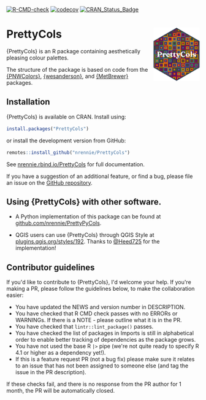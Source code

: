 <!-- badges: start -->
  [![R-CMD-check](https://github.com/nrennie/PrettyCols/workflows/R-CMD-check/badge.svg)](https://github.com/nrennie/PrettyCols/actions)
  [![codecov](https://codecov.io/gh/nrennie/PrettyCols/branch/main/graph/badge.svg)](https://app.codecov.io/gh/nrennie/PrettyCols?branch=main)
  [![CRAN_Status_Badge](https://www.r-pkg.org/badges/version/PrettyCols)](https://cran.r-project.org/package=PrettyCols)

<!-- badges: end -->

# PrettyCols <img src="man/figures/logo.png" align="right" width="120" />

{PrettyCols} is an R package containing aesthetically pleasing colour palettes. 

The structure of the package is based on code from the [{PNWColors}](https://github.com/jakelawlor/PNWColors),  [{wesanderson}](https://github.com/karthik/wesanderson), and [{MetBrewer}](https://github.com/BlakeRMills/MetBrewer) packages. 

## Installation

{PrettyCols} is available on CRAN. Install using:
``` r
install.packages("PrettyCols")
```
or install the development version from GitHub:
``` r
remotes::install_github("nrennie/PrettyCols")
```

See [nrennie.rbind.io/PrettyCols](https://nrennie.rbind.io/PrettyCols/) for full documentation.

If you have a suggestion of an additional feature, or find a bug, please file an issue on the [GitHub repository](https://github.com/nrennie/ggflowchart/issues).

## Using {PrettyCols} with other software.

* A Python implementation of this package can be found at [github.com/nrennie/PrettyPyCols](https://github.com/nrennie/PrettyPyCols).

* QGIS users can use {PrettyCols} through QGIS Style at [plugins.qgis.org/styles/192](https://plugins.qgis.org/styles/192/). Thanks to [@Heed725](https://github.com/Heed725) for the implementation!

## Contributor guidelines

If you'd like to contribute to {PrettyCols}, I'd welcome your help. If you're making a PR, please follow the guidelines below, to make the collaboration easier:

- You have updated the NEWS and version number in DESCRIPTION.
- You have checked that R CMD check passes with no ERRORs or WARNINGs. If there is a NOTE - please outline what it is in the PR.
- You have checked that `lintr::lint_package()` passes.
- You have checked the list of packages in Imports is still in alphabetical order to enable better tracking of dependencies as the package grows.
- You have not used the base R `|>` pipe (we're not quite ready to specify R 4.1 or higher as a dependency yet!).
- If this is a feature request PR (not a bug fix) please make sure it relates to an issue that has not been assigned to someone else (and tag the issue in the PR description).

If these checks fail, and there is no response from the PR author for 1 month, the PR will be automatically closed.

